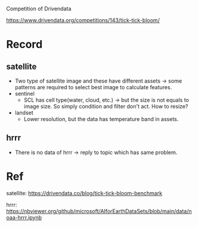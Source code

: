 Competition of Drivendata

https://www.drivendata.org/competitions/143/tick-tick-bloom/

# Record
## satellite
- Two type of satellite image and these have different assets -> some patterns are required to select best image to calculate features.
- sentinel
  - SCL has cell type(water, cloud, etc.) -> but the size is not equals to image size. So simply condition and filter don't act. How to resize?
- landset
  - Lower resolution, but the data has temperature band in assets.
## hrrr
- There is no data of hrrr -> reply to topic which has same problem.
# Ref
satellite: https://drivendata.co/blog/tick-tick-bloom-benchmark

hrrr: https://nbviewer.org/github/microsoft/AIforEarthDataSets/blob/main/data/noaa-hrrr.ipynb